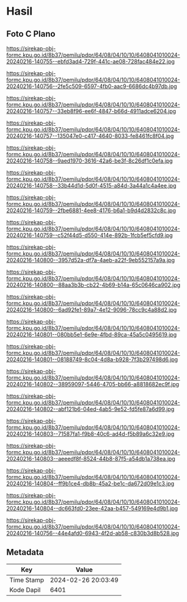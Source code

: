 # Hasil

## Foto C Plano

https://sirekap-obj-formc.kpu.go.id/8b37/pemilu/pdpr/64/08/04/10/10/6408041010024-20240216-140755--ebfd3ad4-729f-441c-ae08-728fac484e22.jpg

https://sirekap-obj-formc.kpu.go.id/8b37/pemilu/pdpr/64/08/04/10/10/6408041010024-20240216-140756--2fe5c509-6597-4fb0-aac9-6686dc4b97db.jpg

https://sirekap-obj-formc.kpu.go.id/8b37/pemilu/pdpr/64/08/04/10/10/6408041010024-20240216-140757--33eb8f96-ee6f-4847-b66d-4911adce6204.jpg

https://sirekap-obj-formc.kpu.go.id/8b37/pemilu/pdpr/64/08/04/10/10/6408041010024-20240216-140757--135047e0-c417-4640-8033-fe8461fc8f04.jpg

https://sirekap-obj-formc.kpu.go.id/8b37/pemilu/pdpr/64/08/04/10/10/6408041010024-20240216-140758--9aed1970-3616-42a6-be3f-8c26df1c0efa.jpg

https://sirekap-obj-formc.kpu.go.id/8b37/pemilu/pdpr/64/08/04/10/10/6408041010024-20240216-140758--33b44d1d-5d0f-4515-a84d-3a44a1c4a4ee.jpg

https://sirekap-obj-formc.kpu.go.id/8b37/pemilu/pdpr/64/08/04/10/10/6408041010024-20240216-140759--2fbe6881-4ee8-4176-b6a1-b9d4d2832c8c.jpg

https://sirekap-obj-formc.kpu.go.id/8b37/pemilu/pdpr/64/08/04/10/10/6408041010024-20240216-140759--c52f44d5-d550-414e-892b-1fcb5ef5cfd9.jpg

https://sirekap-obj-formc.kpu.go.id/8b37/pemilu/pdpr/64/08/04/10/10/6408041010024-20240216-140800--3957d52a-df7a-4aeb-a22f-9eb552157a9a.jpg

https://sirekap-obj-formc.kpu.go.id/8b37/pemilu/pdpr/64/08/04/10/10/6408041010024-20240216-140800--88aa3b3b-cb22-4b69-b14a-65c0646ca902.jpg

https://sirekap-obj-formc.kpu.go.id/8b37/pemilu/pdpr/64/08/04/10/10/6408041010024-20240216-140800--6ad92fe1-89a7-4e12-9096-78cc9c4a88d2.jpg

https://sirekap-obj-formc.kpu.go.id/8b37/pemilu/pdpr/64/08/04/10/10/6408041010024-20240216-140801--080bb5e1-6e9e-4fbd-89ca-45a5c0495619.jpg

https://sirekap-obj-formc.kpu.go.id/8b37/pemilu/pdpr/64/08/04/10/10/6408041010024-20240216-140801--08188749-8c04-4d8a-b928-7f3b297498d6.jpg

https://sirekap-obj-formc.kpu.go.id/8b37/pemilu/pdpr/64/08/04/10/10/6408041010024-20240216-140802--38959097-5446-4705-bb66-a8818682ec9f.jpg

https://sirekap-obj-formc.kpu.go.id/8b37/pemilu/pdpr/64/08/04/10/10/6408041010024-20240216-140802--abf121b6-04ed-4ab5-9e52-fd5fe87a6d99.jpg

https://sirekap-obj-formc.kpu.go.id/8b37/pemilu/pdpr/64/08/04/10/10/6408041010024-20240216-140803--71587fa1-f9b8-40c6-ad4d-f5b89a6c32e9.jpg

https://sirekap-obj-formc.kpu.go.id/8b37/pemilu/pdpr/64/08/04/10/10/6408041010024-20240216-140803--aeeedf8f-8524-44b8-87f5-a54db1a738ea.jpg

https://sirekap-obj-formc.kpu.go.id/8b37/pemilu/pdpr/64/08/04/10/10/6408041010024-20240216-140804--ff9b1ce4-db8b-45a2-be1c-da672d09e1c3.jpg

https://sirekap-obj-formc.kpu.go.id/8b37/pemilu/pdpr/64/08/04/10/10/6408041010024-20240216-140804--dc663fd0-23ee-42aa-b457-549169e4d9b1.jpg

https://sirekap-obj-formc.kpu.go.id/8b37/pemilu/pdpr/64/08/04/10/10/6408041010024-20240216-140756--44e4afd0-6943-4f2d-ab58-c830b3d8b528.jpg


## Metadata

| Key        | Value               |
| ---------- | ------------------- |
| Time Stamp | 2024-02-26 20:03:49 |
| Kode Dapil | 6401                |



